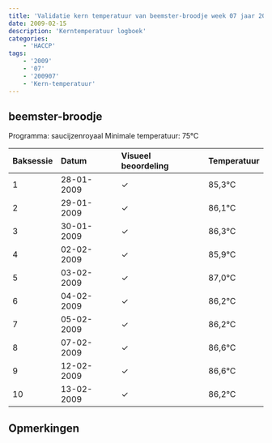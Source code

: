 ```yaml
---
title: 'Validatie kern temperatuur van beemster-broodje week 07 jaar 2009'
date: 2009-02-15
description: 'Kerntemperatuur logboek'
categories:
    - 'HACCP'
tags:
    - '2009'
    - '07'
    - '200907'
    - 'Kern-temperatuur'
---
```


## beemster-broodje

Programma: saucijzenroyaal
Minimale temperatuur: 75°C

| Baksessie | Datum | Visueel beoordeling | Temperatuur |
|:---|:---|:---|:---|
| 1 | 28-01-2009 | &check; | 85,3°C |
| 2 | 29-01-2009 | &check; | 86,1°C |
| 3 | 30-01-2009 | &check; | 86,3°C |
| 4 | 02-02-2009 | &check; | 85,9°C |
| 5 | 03-02-2009 | &check; | 87,0°C |
| 6 | 04-02-2009 | &check; | 86,2°C |
| 7 | 05-02-2009 | &check; | 86,2°C |
| 8 | 07-02-2009 | &check; | 86,6°C |
| 9 | 12-02-2009 | &check; | 86,6°C |
| 10 | 13-02-2009 | &check; | 86,2°C |

## Opmerkingen


